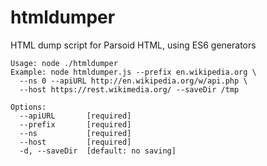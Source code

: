 # htmldumper
HTML dump script for Parsoid HTML, using ES6 generators

```
Usage: node ./htmldumper
Example: node htmldumper.js --prefix en.wikipedia.org \
  --ns 0 --apiURL http://en.wikipedia.org/w/api.php \
  --host https://rest.wikimedia.org/ --saveDir /tmp

Options:
  --apiURL       [required]
  --prefix       [required]
  --ns           [required]
  --host         [required]
  -d, --saveDir  [default: no saving]
```

